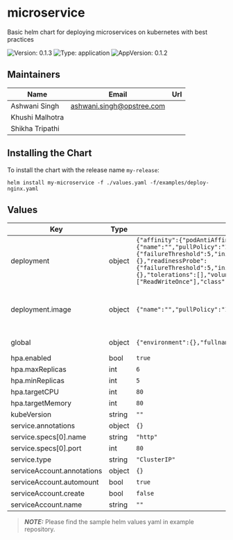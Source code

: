 # microservice

Basic helm chart for deploying microservices on kubernetes with best practices

![Version: 0.1.3](https://img.shields.io/badge/Version-0.1.3-informational?style=flat-square) ![Type: application](https://img.shields.io/badge/Type-application-informational?style=flat-square) ![AppVersion: 0.1.2](https://img.shields.io/badge/AppVersion-0.1.2-informational?style=flat-square)

## Maintainers

| Name | Email | Url |
| ---- | ------ | --- |
| Ashwani Singh | <ashwani.singh@opstree.com> |  |
| Khushi Malhotra |  |  |
| Shikha Tripathi | 

## Installing the Chart

To install the chart with the release name `my-release`:

```console
helm install my-microservice -f ./values.yaml -f/examples/deploy-nginx.yaml
```

## Values

| Key | Type | Default | Description |
|-----|------|---------|-------------|
| deployment | object | `{"affinity":{"podAntiAffinity"},"annotations":{},"environment":{},"image":{"name":"","pullPolicy":"IfNotPresent","tag":""},"livenessProbe":{"failureThreshold":5,"initialDelaySeconds":250,"periodSeconds":10,"successThreshold":1,"timeoutSeconds":5},"nodeSelector":{},"readinessProbe":{"failureThreshold":5,"initialDelaySeconds":30,"periodSeconds":10,"successThreshold":1,"timeoutSeconds":5},"resources":{},"tolerations":[],"volumeMounts":[],"volumes":{"configMaps":null,"enabled":true,"pvc":{"accessModes":["ReadWriteOnce"],"class":"default","enabled":false,"existing_claim":false,"mountPath":"/pv","name":"pvc","size":"1G"}}}` | Object that configures Deployment instance |
| deployment.image | object | `{"name":"","pullPolicy":"IfNotPresent","tag":""}` | Override default container image format |
| global | object | `{"environment":{},"fullnameOverride":"","imagePullSecrets":[],"nameOverride":"","namespace":"default","replicaCount":1}` | global variables   |
| hpa.enabled | bool | `true` |  |
| hpa.maxReplicas | int | `6` |  |
| hpa.minReplicas | int | `5` |  |
| hpa.targetCPU | int | `80` |  |
| hpa.targetMemory | int | `80` |  |
| kubeVersion | string | `""` |  |
| service.annotations | object | `{}` |  |
| service.specs[0].name | string | `"http"` |  |
| service.specs[0].port | int | `80` |  |
| service.type | string | `"ClusterIP"` |  |
| serviceAccount.annotations | object | `{}` |  |
| serviceAccount.automount | bool | `true` |  |
| serviceAccount.create | bool | `false` |  |
| serviceAccount.name | string | `""` |  |

> **_NOTE:_**  Please find the sample helm values yaml in example repository.
